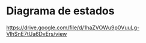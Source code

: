 # Diagrama de estados

[](../../../../../../../../../u/0/drive-viewer/AFGJ81oPLqt2iUpkbgpVx40i8aDLA9pJiO7wgvGG4WD-eari4mQ29G8d13MYlhFNpxZuPd-ZEHXOiNotIeB-5jbhb4FYifaw=w1920-h919)

https://drive.google.com/file/d/1haZVOWu9p0VuuLg-VlhSnE7tUa6DvErs/view
